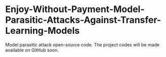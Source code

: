 # Enjoy-Without-Payment-Model-Parasitic-Attacks-Against-Transfer-Learning-Models
Model parasitic attack open-source code.
The project codes will be made available on GitHub soon.
